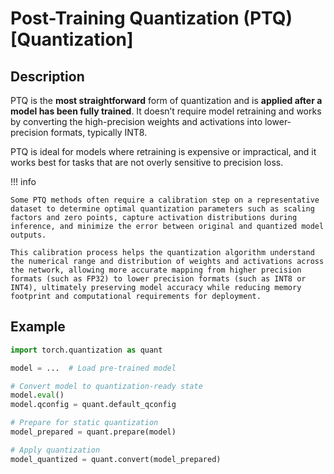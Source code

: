 # Post-Training Quantization (PTQ) [Quantization]

## Description

PTQ is the **most straightforward** form of quantization and is **applied after a model has been fully trained**.
It doesn’t require model retraining and works by converting the high-precision weights and activations into lower-precision formats, typically INT8.

PTQ is ideal for models where retraining is expensive or impractical, and it works best for tasks that are not overly sensitive to precision loss.

!!! info

    Some PTQ methods often require a calibration step on a representative dataset to determine optimal quantization parameters such as scaling factors and zero points, capture activation distributions during inference, and minimize the error between original and quantized model outputs.

    This calibration process helps the quantization algorithm understand the numerical range and distribution of weights and activations across the network, allowing more accurate mapping from higher precision formats (such as FP32) to lower precision formats (such as INT8 or INT4), ultimately preserving model accuracy while reducing memory footprint and computational requirements for deployment.

## Example

```python
import torch.quantization as quant

model = ...  # Load pre-trained model

# Convert model to quantization-ready state
model.eval()
model.qconfig = quant.default_qconfig

# Prepare for static quantization
model_prepared = quant.prepare(model)

# Apply quantization
model_quantized = quant.convert(model_prepared)
```
